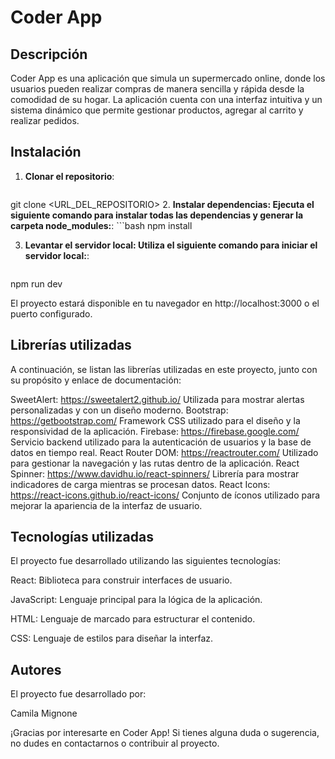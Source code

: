 # Coder App

## Descripción

Coder App es una aplicación que simula un supermercado online, donde los usuarios pueden realizar compras de manera sencilla y rápida desde la comodidad de su hogar. La aplicación cuenta con una interfaz intuitiva y un sistema dinámico que permite gestionar productos, agregar al carrito y realizar pedidos.

## Instalación

1. **Clonar el repositorio**:
     ```bash
git clone <URL_DEL_REPOSITORIO>
2. **Instalar dependencias:
Ejecuta el siguiente comando para instalar todas las dependencias y generar la carpeta node_modules:**:
    ```bash
npm install

3. **Levantar el servidor local:
Utiliza el siguiente comando para iniciar el servidor local:**:
    ```bash
npm run dev

El proyecto estará disponible en tu navegador en http://localhost:3000 o el puerto configurado.

## Librerías utilizadas

A continuación, se listan las librerías utilizadas en este proyecto, junto con su propósito y enlace de documentación:

SweetAlert: https://sweetalert2.github.io/ Utilizada para mostrar alertas personalizadas y con un diseño moderno.
Bootstrap: https://getbootstrap.com/ Framework CSS utilizado para el diseño y la responsividad de la aplicación.
Firebase: https://firebase.google.com/ Servicio backend utilizado para la autenticación de usuarios y la base de datos en tiempo real.
React Router DOM: https://reactrouter.com/ Utilizado para gestionar la navegación y las rutas dentro de la aplicación.
React Spinner: https://www.davidhu.io/react-spinners/ Librería para mostrar indicadores de carga mientras se procesan datos.
React Icons: https://react-icons.github.io/react-icons/ Conjunto de íconos utilizado para mejorar la apariencia de la interfaz de usuario.

## Tecnologías utilizadas

El proyecto fue desarrollado utilizando las siguientes tecnologías:

React: Biblioteca para construir interfaces de usuario.

JavaScript: Lenguaje principal para la lógica de la aplicación.

HTML: Lenguaje de marcado para estructurar el contenido.

CSS: Lenguaje de estilos para diseñar la interfaz.

## Autores

El proyecto fue desarrollado por:

Camila Mignone

¡Gracias por interesarte en Coder App! Si tienes alguna duda o sugerencia, no dudes en contactarnos o contribuir al proyecto.
